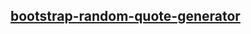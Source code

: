 ## [bootstrap-random-quote-generator](https://github.com/Yonela-Johannes/bootstrap-random-quote-generator)

